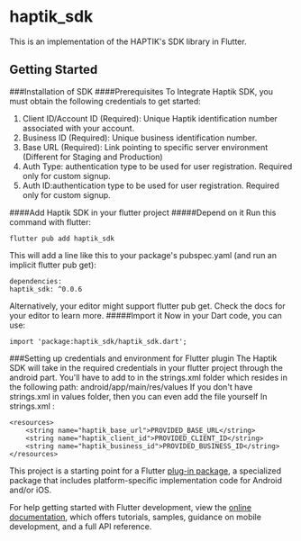 # haptik_sdk

This is an implementation of the HAPTIK's SDK library in Flutter. 
## Getting Started
###Installation of SDK
####Prerequisites
To Integrate Haptik SDK, you must obtain the following credentials to get started:

1. Client ID/Account ID (Required): Unique Haptik identification number associated with your account.
2. Business ID (Required): Unique business identification number.
3. Base URL (Required): Link pointing to specific server environment (Different for Staging and Production)
4. Auth Type: authentication type to be used for user registration. Required only for custom signup.
5. Auth ID:authentication type to be used for user registration. Required only for custom signup.

####Add Haptik SDK in your flutter project
#####Depend on it
Run this command with flutter:
```
flutter pub add haptik_sdk
```
This will add a line like this to your package's pubspec.yaml (and run an implicit flutter pub get):
```
dependencies:
haptik_sdk: ^0.0.6
```
Alternatively, your editor might support flutter pub get. Check the docs for your editor to learn more.
#####Import it
Now in your Dart code, you can use:
```
import 'package:haptik_sdk/haptik_sdk.dart';
```

###Setting up credentials and environment for Flutter plugin
The Haptik SDK will take in the required credentials in your flutter project through the android part. You'll have to add to
in the strings.xml folder which resides in the following path:
android/app/main/res/values
If you don't have strings.xml in values folder, then you can even add the file yourself
In strings.xml :
```
<resources>
    <string name="haptik_base_url">PROVIDED_BASE_URL</string>
    <string name="haptik_client_id">PROVIDED_CLIENT_ID</string>
    <string name="haptik_business_id">PROVIDED_BUSINESS_ID</string>
</resources>
```
This project is a starting point for a Flutter
[plug-in package](https://flutter.dev/developing-packages/),
a specialized package that includes platform-specific implementation code for
Android and/or iOS.

For help getting started with Flutter development, view the
[online documentation](https://flutter.dev/docs), which offers tutorials,
samples, guidance on mobile development, and a full API reference.

